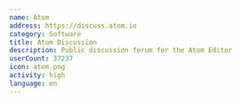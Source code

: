 ```yaml
---
name: Atom
address: https://discuss.atom.io
category: Software
title: Atom Discussion
description: Public discussion forum for the Atom Editor
userCount: 37237
icon: atom.png
activity: high
language: en
---
```

